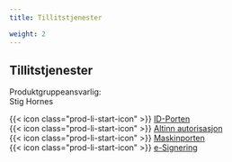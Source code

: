 ```yaml
---
title: Tillitstjenester

weight: 2
---
```


## Tillitstjenester

Produktgruppeansvarlig:  
Stig Hornes

{{< icon class="prod-li-start-icon" >}} [ID-Porten](https://docs.digdir.no/docs/idporten/idporten/idporten_overordnet)  
{{< icon class="prod-li-start-icon" >}} [Altinn autorisasjon](https://altinn.github.io/docs/ny-funksjonalitet/produktstrategier/autorisasjon/#produktomr%C3%A5det-autorisasjon)  
{{< icon class="prod-li-start-icon" >}} [Maskinporten](https://docs.digdir.no/docs/Maskinporten/maskinporten_overordnet)  
{{< icon class="prod-li-start-icon" >}} [e-Signering](https://docs.digdir.no/docs/eSignering/esign_komigang)
